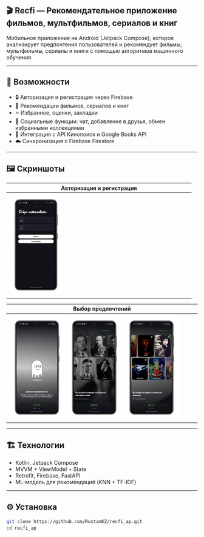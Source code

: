## 🎬 Recfi — Рекомендательное приложение фильмов, мультфильмов, сериалов и книг

Мобильное приложение на Android (Jetpack Compose), которое анализирует предпочтения пользователей и рекомендует фильмы, мультфильмы, сериалы и книги с помощью алгоритмов машинного обучения.

---

## 🚀 Возможности

- 🔒 Авторизация и регистрация через Firebase
- 🎥 Рекомендации фильмов, сериалов и книг
- ⭐ Избранное, оценки, закладки
- 💬 Социальные функции: чат, добавление в друзья, обмен избранными коллекциями
- 📡 Интеграция с API Кинопоиск и Google Books API
- ☁️ Синхронизация с Firebase Firestore

---

## 🖼️ Скриншоты

| Авторизация и регистрация |
|---------------------------|
| <img src="screenshots/login.png" width="30%"/> |

| Выбор предпочтений |
|--------------------|
| <img src="screenshots/start1.png" width="30%"/> <img src="screenshots/start2.png" width="30%"/> <img src="screenshots/start3.png" width="30%"/> |



---

## 🏗️ Технологии

- Kotlin, Jetpack Compose
- MVVM + ViewModel + State
- Retrofit, Firebase, FastAPI
- ML-модель для рекомендаций (KNN + TF-IDF)

---

## ⚙️ Установка

```bash
git clone https://github.com/RustamKZ/recfi_ap.git
cd recfi_ap
